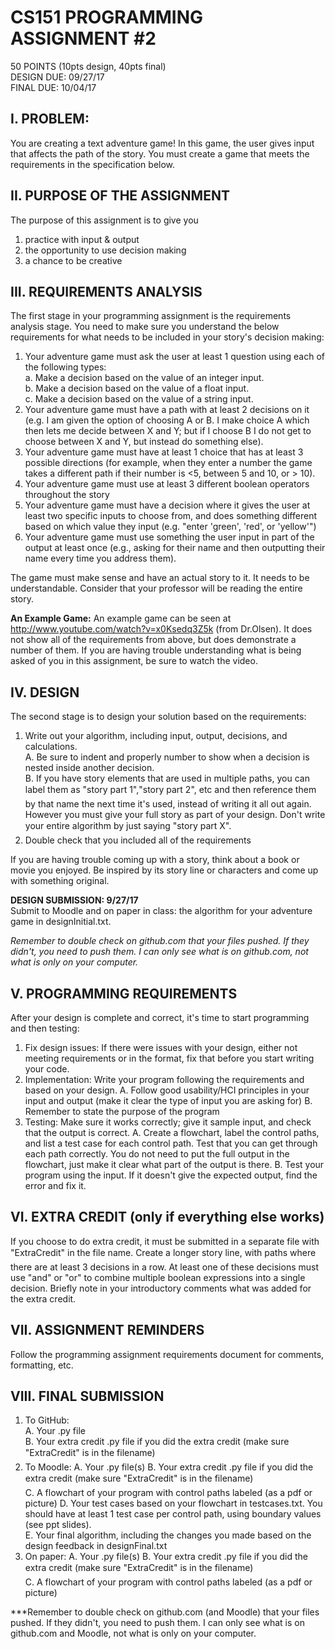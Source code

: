 # CS151 PROGRAMMING ASSIGNMENT #2
50  POINTS (10pts design, 40pts final)                                  			
DESIGN DUE: 09/27/17  
FINAL DUE: 10/04/17

## I. PROBLEM:
You are creating a text adventure game!  In this game, the user gives input that affects the path of the story. You must create a game that meets the requirements in the specification below.

## II. PURPOSE OF THE ASSIGNMENT
The purpose of this assignment is to give you  
1.	practice with input & output  
2.	the opportunity to use decision making  
3.	a chance to be creative

## III. REQUIREMENTS ANALYSIS 
The first stage in your programming assignment is the requirements analysis stage.  You need to make sure you understand the below requirements for what needs to be included in your story's decision making:

1. Your adventure game must ask the user at least 1 question using each of the following types:  
  a. Make a decision based on the value of an integer input.  
  b. Make a decision based on the value of a float input.  
  c. Make a decision based on the value of a string input.  
2. Your adventure game must have a path with at least 2 decisions on it (e.g. I am given the option of choosing A or B. I make choice A which then lets me decide between X and Y; but if I choose B I do not get to choose between X and Y, but instead do something else).   
3. Your adventure game must have at least 1 choice that has at least 3 possible directions (for example, when they enter a number the game takes a different path if their number is <5, between 5 and 10, or > 10).  
4. Your adventure game must use at least 3 different boolean operators throughout the story  
5. Your adventure game must have a decision where it gives the user at least two specific inputs to choose from, and does something different based on which value they input (e.g. "enter 'green', 'red', or 'yellow'")  
6. Your adventure game must use something the user input in part of the output at least once (e.g., asking for their name and then outputting their name every time you address them).

The game must make sense and have an actual story to it. It needs to be understandable. Consider that your professor will be reading the entire story.

**An Example Game:**
An example game can be seen at http://www.youtube.com/watch?v=x0Ksedq3Z5k (from Dr.Olsen). It does not show all of the requirements from above, but does demonstrate a number of them. If you are having trouble understanding what is being asked of you in this assignment, be sure to watch the video.

## IV. DESIGN
The second stage is to design your solution based on the requirements:

1. Write out your algorithm, including input, output, decisions, and calculations.  
  A. Be sure to indent and properly number to show when a decision is nested inside another decision.  
  B. If you have story elements that are used in multiple paths, you can label them as "story part 1","story part 2", etc  and then reference them by that name the next time it's used, instead of writing it all out again. However you must give your full story as part of your design. Don't write your entire algorithm by just saying "story part X".
2. Double check that you included all of the requirements

If you are having trouble coming up with a story, think about a book or movie you enjoyed. Be inspired by its story line or characters and come up with something original.

**DESIGN SUBMISSION: 9/27/17**  
Submit to Moodle and on paper in class: the algorithm for your adventure game in designInitial.txt.

*Remember to double check on github.com that your files pushed. If they didn't, you need to push them. I can only see what is on github.com, not what is only on your computer.*

## V. PROGRAMMING REQUIREMENTS
After your design is complete and correct, it's time to start programming and then testing:

1. Fix design issues: If there were issues with your design, either not meeting requirements or in the format, fix that before you start writing your code.
2. Implementation: Write your program following the requirements and based on your design.
  A. Follow good usability/HCI principles in your input and output (make it clear the type of input you are asking for)
  B. Remember to state the purpose of the program
3. Testing: Make sure it works correctly; give it sample input, and check that the output is correct.
  A. Create a flowchart, label the control paths, and list a test case for each control path.  Test that you can get through each path correctly. You do not need to put the full output in the flowchart, just make it clear what part of the output is there.
  B. Test your program using the input. If it doesn't give the expected output, find the error and fix it.

## VI. EXTRA CREDIT (only if everything else works)
If you choose to do extra credit, it must be submitted in a separate file with "ExtraCredit" in the file name. 
Create a longer story line, with paths where there are at least 3 decisions in a row. At least one of these decisions must use "and" or "or" to combine multiple boolean expressions into a single decision.
Briefly note in your introductory comments what was added for the extra credit.

## VII.	ASSIGNMENT REMINDERS
Follow the programming assignment requirements document for comments, formatting, etc.

## VIII.	FINAL SUBMISSION   
1. To GitHub:  
  A. Your .py file  
  B. Your extra credit .py file if you did the extra credit (make sure "ExtraCredit" is in the filename)  
2. To Moodle:
  A. Your .py file(s)
  B. Your extra credit .py file if you did the extra credit (make sure "ExtraCredit" is in the filename)  
  C. A flowchart of your program with control paths labeled  (as a pdf or picture)
  D. Your test cases based on your flowchart in testcases.txt. You should have at least 1 test case per control path, using boundary values (see ppt slides).  
  E. Your final algorithm, including the changes you made based on the design feedback in designFinal.txt
3. On paper:
  A. Your .py file(s)
  B. Your extra credit .py file if you did the extra credit (make sure "ExtraCredit" is in the filename)  
  C. A flowchart of your program with control paths labeled  (as a pdf or picture)

***Remember to double check on github.com (and Moodle) that your files pushed. If they didn't, you need to push them. I can only see what is on github.com and Moodle, not what is only on your computer.
